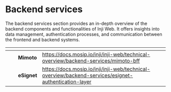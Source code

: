 # Backend services

The backend services section provides an in-depth overview of the backend components and functionalities of Inji Web. It offers insights into data management, authentication processes, and communication between the frontend and backend systems.



<table data-view="cards"><thead><tr><th></th><th></th><th></th><th data-hidden data-card-target data-type="content-ref"></th></tr></thead><tbody><tr><td><img src="../../../../.gitbook/assets/Mimoto.png" alt="" data-size="original"></td><td></td><td>   <strong>Mimoto</strong></td><td><a href="https://docs.mosip.io/inji/inji-web/technical-overview/backend-services/mimoto-bff">https://docs.mosip.io/inji/inji-web/technical-overview/backend-services/mimoto-bff</a></td></tr><tr><td><img src="../../../../.gitbook/assets/eSignet.png" alt="" data-size="original"></td><td></td><td>  <strong>eSignet</strong></td><td><a href="https://docs.mosip.io/inji/inji-web/technical-overview/backend-services/esignet-authentication-layer">https://docs.mosip.io/inji/inji-web/technical-overview/backend-services/esignet-authentication-layer</a></td></tr></tbody></table>
